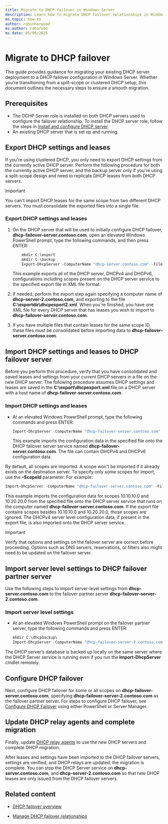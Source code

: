 ```yaml
---
title: Migrate to DHCP failover in Windows Server
description: Learn how to migrate DHCP failover relationships in Windows Server. This guide provides steps for migrating an existing DHCP failover deployment on Windows Server.
ms.topic: how-to
author: robinharwood
ms.author: roharwoo
ms.date: 05/06/2025
---
```

# Migrate to DHCP failover

This guide provides guidance for migrating your existing DHCP server deployment to a DHCP failover configuration in Windows Server. Whether you're transitioning from a split-scope or clustered DHCP setup, this document outlines the necessary steps to ensure a smooth migration.

## Prerequisites

- The DCHP Server role is installed on both DHCP servers used to configure the failover relationship. To install the DHCP server role, follow the steps in [Install and configure DHCP server](/windows-server/networking/technologies/dhcp/quickstart-install-configure-dhcp-server).
- An existing DHCP server that is set up and running.

## Export DHCP settings and leases

If you're using clustered DHCP, you only need to export DHCP settings from the currently active DHCP server. Perform the following procedure for both the currently active DHCP server, and the backup server only if you're using a split-scope design and need to replicate DHCP leases from both DHCP servers.

> [!IMPORTANT]
> You can't import DHCP leases for the same scope from two different DHCP servers. You must consolidate the exported files into a single file.

### Export DHCP settings and leases

1. On the DHCP server that will be used to initially configure DHCP failover, **dhcp-failover-server.contoso.com**, open an elevated Windows PowerShell prompt, type the following commands, and then press ENTER:

    ```powershell
        mkdir C:\export
        mkdir C:\backup
        Export-DhcpServer -ComputerName "dhcp-server.contoso.com" -File "C:\exportdir\dhcpexport.xml"
    ```

    This example exports all of the DHCP server, DHCPv4 and DHCPv6, configurations including scopes present on the DHCP server service to the specified export file in XML file format.

1. If needed, perform the export step again specifying a computer name of **dhcp-server-2.contoso.com**, and exporting to the file **C:\exportdir\dhcpexport2.xml**. When you're finished, you have one XML file for every DHCP server that has leases you wish to import to **dhcp-failover-server.contoso.com**.

1. If you have multiple files that contain leases for the same scope ID, these files must be consolidated before importing data to **dhcp-failover-server.contoso.com**.

## Import DHCP settings and leases to DHCP failover server

Before you perform this procedure, verify that you have consolidated and saved leases and settings from your current DHCP servers in a file on the new DHCP server. The following procedure assumes DHCP settings and leases are saved in the **C:\export\dhcpexport.xml** file on a DHCP server with a host name of **dhcp-failover-server.contoso.com**.

### Import DHCP settings and leases

- At an elevated Windows PowerShell prompt, type the following commands and press ENTER:

    ```powershell
    Import-DhcpServer -ComputerName "dhcp-failover-server.contoso.com" -File "C:\exports\dhcpexport.xml" -BackupPath "C:\dhcpbackup\"
    ```

    This example imports the configuration data in the specified file onto the DHCP failover server service named **dhcp-failover-server.contoso.com**. The file can contain DHCPv4 and DHCPv6 configuration data.

By default, all scopes are imported. A scope won't be imported if it already exists on the destination server. To specify only some scopes for import, use the **–ScopeId** parameter. For example:

```powershell
Import-DhcpServer -ComputerName "dhcp-failover-server.contoso.com" -File "C:\exports\dhcpexport.xml" -BackupPath "C:\dhcpbackup\" -ScopeId 10.10.10.0,10.20.20.0
```

This example imports the configuration data for scopes 10.10.10.0 and 10.20.20.0 from the specified file onto the DHCP server service that runs on the computer named **dhcp-failover-server.contoso.com**. If the export file contains scopes besides 10.10.10.0 and 10.20.20.0, those scopes are ignored. The DHCPv4 server level configuration data, if present in the export file, is also imported onto the DHCP server service.

> [!IMPORTANT]
> Verify that options and settings on the failover server are correct before proceeding. Options such as DNS servers, reservations, or filters also might need to be updated on the failover server.

## Import server level settings to DHCP failover partner server

Use the following steps to import server-level settings from **dhcp-server.contoso.com** to the failover partner server **dhcp-failover-server-2.contoso.com**.

### Import server level settings

- At an elevated Windows PowerShell prompt on the failover partner server, type the following commands and press ENTER:

    ```powershell
    mkdir C:\dhcpbackup\
    Import-DhcpServer -ComputerName "dhcp-failover-server-2.contoso.com" -File "C:\exports\dhcpexport.xml" -BackupPath "C:\dhcpbackup\"
    ```

The DHCP server’s database is backed up locally on the same server where the DHCP Server service is running even if you run the **Import-DhcpServer** cmdlet remotely.

## Configure DHCP failover

Next, configure DHCP failover for some or all scopes on **dhcp-failover-server.contoso.com**, specifying **dhcp-failover-server-2.contoso.com** as the failover partner server. For steps to configure DHCP failover, see [Configure DHCP Failover](/windows-server/networking/technologies/dhcp/manage-dhcp-failover-relationships?tabs=powershell#configure-failover-relationships) using either PowerShell or Server Manager.

## Update DHCP relay agents and complete migration

Finally, update [DHCP relay agents](/windows-server/networking/technologies/dhcp/dhcp-failover#relay-agents) to use the new DHCP servers and complete DHCP migration.

After leases and settings have been imported to the DHCP failover servers, settings are verified, and DHCP relays are updated, the migration is complete. You can stop the DHCP Server service on **dhcp-server.contoso.com**, and **dhcp-server-2.contoso.com** so that new DHCP leases are only issued from the DHCP failover servers.

## Related content

- [DHCP failover overview](/windows-server/networking/technologies/dhcp/dhcp-failover)

- [Manage DHCP failover relationships](/windows-server/networking/technologies/dhcp/manage-dhcp-failover-relationships?tabs=powershell)

